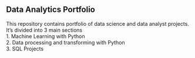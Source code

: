 ﻿## **Data Analytics Portfolio**
<p>This repository contains portfolio of data science and data analyst projects.<br> 
It’s divided into 3 main sections<br>
1. Machine Learning with Python <br>
2. Data processing and transforming with Python <br>
3. SQL Projects </p>


